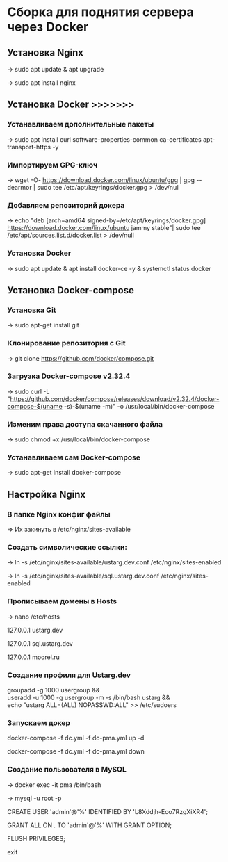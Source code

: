 # Сборка для поднятия сервера через Docker

## Установка Nginx

-> sudo apt update & apt upgrade

-> sudo apt install nginx

## Установка Docker >>>>>>>

### Устанавливаем дополнительные пакеты

-> sudo apt install curl software-properties-common ca-certificates apt-transport-https -y

### Импортируем GPG-ключ

-> wget -O- https://download.docker.com/linux/ubuntu/gpg | gpg --dearmor | sudo tee /etc/apt/keyrings/docker.gpg > /dev/null

### Добавляем репозиторий докера

-> echo "deb [arch=amd64 signed-by=/etc/apt/keyrings/docker.gpg] https://download.docker.com/linux/ubuntu jammy stable"| sudo tee /etc/apt/sources.list.d/docker.list > /dev/null

### Установка Docker

-> sudo apt update & apt install docker-ce -y & systemctl status docker

## Установка Docker-compose

### Установка Git

-> sudo apt-get install git

### Клонирование репозитория с Git

-> git clone https://github.com/docker/compose.git

### Загрузка Docker-compose v2.32.4

-> sudo curl -L "https://github.com/docker/compose/releases/download/v2.32.4/docker-compose-$(uname -s)-$(uname -m)" -o /usr/local/bin/docker-compose

### Изменим права доступа скачанного файла

-> sudo chmod +x /usr/local/bin/docker-compose

### Устанавливаем сам Docker-compose

-> sudo apt-get install docker-compose

## Настройка Nginx

### В папке Nginx конфиг файлы

=> Их закинуть в /etc/nginx/sites-available

### Создать символические ссылки:

-> ln -s /etc/nginx/sites-available/ustarg.dev.conf /etc/nginx/sites-enabled

-> ln -s /etc/nginx/sites-available/sql.ustarg.dev.conf /etc/nginx/sites-enabled

### Прописываем домены в Hosts

-> nano /etc/hosts

127.0.0.1 ustarg.dev

127.0.0.1 sql.ustarg.dev

127.0.0.1 moorel.ru

### Создание профиля для Ustarg.dev

groupadd -g 1000 usergroup && \
 useradd -u 1000 -g usergroup -m -s /bin/bash ustarg && \
 echo "ustarg ALL=(ALL) NOPASSWD:ALL" >> /etc/sudoers

### Запускаем докер

docker-compose -f dc.yml -f dc-pma.yml up -d

docker-compose -f dc.yml -f dc-pma.yml down

### Создание пользователя в MySQL

-> docker exec -it pma /bin/bash

-> mysql -u root -p

CREATE USER 'admin'@'%' IDENTIFIED BY 'L8Xddjh-Eoo7RzgXiXR4';

GRANT ALL ON _._ TO 'admin'@'%' WITH GRANT OPTION;

FLUSH PRIVILEGES;

exit
